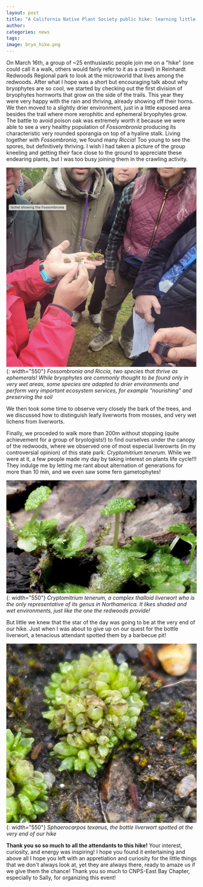 ```yaml
---
layout: post
title: "A California Native Plant Society public hike: learning little plants among the redwoods"
author: 
categories: news
tags: 
image: bryo_hike.png
---
```


On March 16th, a group of ~25 enthusiastic people join me on a "hike" (one could call it a walk, others would fairly refer to it as a crawl) in Reinhardt Redwoods Regional park to look at the microworld that lives among the redwoods. 
After what I hope was a short but encouraging talk about why bryophytes are so cool, we started by checking out the first division of bryophytes hornworts that grow on the side of the trails. This year they were very happy with the rain and thriving, already showing off their horns. 
We then moved to a slightly drier environment, just in a little exposed area besides the trail where more xerophitic and ephemeral bryophytes grow. The battle to avoid poison oak was extremely worth it because we were able to see a very healthy population of _Fossombronia_ producing its characteristic very rounded sporangia on top of a hyaline stalk. Living together with _Fossombronia_, we found many _Riccia_! Too young to see the spores, but definitively thriving. I wish I had taken a picture of the group kneeling and getting their face close to the ground to appreciate these endearing plants, but I was too busy joining them in the crawling activity.  

![Showing Fossombronia and Riccia](images/bryo_walk/showing_fossombronia.png){: width="550"}
*Fossombronia and Riccia, two species that thrive as ephemerals! While bryophytes are commonly thought to be found only in very wet areas, some species are adapted to drier environments and perform very important ecosystem services, for example "nourishing" and preserving the soil*

We then took some time to observe very closely the bark of the trees, and we discussed how to distinguish leafy liverworts from mosses, and very wet lichens from liverworts. 


Finally, we proceded to walk more than 200m without stopping (quite achievement for a group of bryologists!) to find ourselves under the canopy of the redwoods, where we observed one of most especial liverowrts (in my controversial opinion) of this state park: _Cryptomitrium tenerum_. While we were at it, a few people made my day by taking interest on plants life cycle!!! They indulge me by letting me rant about alternation of generations for more than 10 min, and we even saw some fern gametophytes!

![Cryptomitrium_tenerum](images/bryo_walk/Cryptomitrium.png){: width="550"}
*Cryptomitrium tenerum, a complex thalloid liverwort who is the only representative of its genus in Northamerica. It likes shaded and wet environments, just like the one the redwoods provide!*


But little we knew that the star of the day was going to be at the very end of our hike. Just when I was about to give up on our quest for the bottle liverwort, a tenacious attendant spotted them by a barbecue pit! 

![Sphaerocarpos_texanus](images/bryo_walk/Sphaerocarpos.png){: width="550"}
*Sphaerocarpos texanus, the bottle liverwort spotted at the very end of our hike*


**Thank you so so much to all the attendants to this hike!** Your interest, curiosity, and energy was inspiring! I hope you found it entertaining and above all I hope you left with an appretiation and curiosity for the little things that we don't always look at, yet they are always there, ready to amaze us if we give them the chance!
Thank you so much to CNPS-East Bay Chapter, especially to Sally, for organizing this event!


